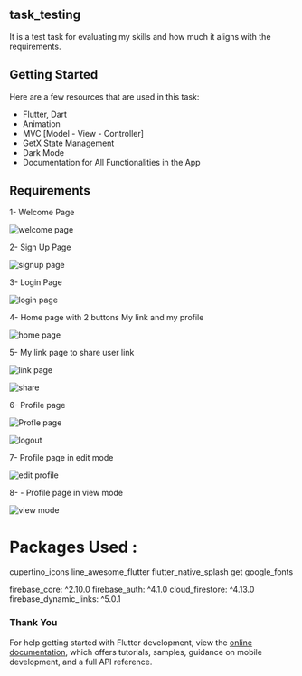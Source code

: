 ## task_testing

It is a test task for evaluating my skills and how much it aligns with the requirements.

## Getting Started


Here are a few resources that are used in this task:
- Flutter, Dart
- Animation
- MVC [Model - View - Controller]
- GetX State Management
- Dark Mode
- Documentation for All Functionalities in the App

## Requirements
1- Welcome Page 

![welcome page](https://github.com/Ahmedsamiir/Task_Testing/assets/54223782/02ef5357-635b-48b2-9f43-3cf1ebc5b705)


2- Sign Up Page

![signup page](https://github.com/Ahmedsamiir/Task_Testing/assets/54223782/d249c42b-9b54-42c9-b5e2-716085303463)

3- Login Page

![login page](https://github.com/Ahmedsamiir/Task_Testing/assets/54223782/ba4fd0b3-25c1-49dd-90f2-a5fec2e04196)


4- Home page with 2 buttons My link and my profile

![home page](https://github.com/Ahmedsamiir/Task_Testing/assets/54223782/36712541-84a4-4fa4-bbac-ad4e2577ed9e)


5- My link page to share user link

![link page](https://github.com/Ahmedsamiir/Task_Testing/assets/54223782/be88e260-5482-45b8-ac0c-87367d21d749)

![share](https://github.com/Ahmedsamiir/Task_Testing/assets/54223782/09cc7bb8-b1a3-4566-99d1-a74a3950c4a7)


6- Profile page

![Profle page](https://github.com/Ahmedsamiir/Task_Testing/assets/54223782/e1e62665-7054-4b6c-9e28-83a215d4781b)

![logout](https://github.com/Ahmedsamiir/Task_Testing/assets/54223782/14e4d5e5-7910-439f-81d2-2cde294f20b8)


7- Profile page in edit mode

![edit profile](https://github.com/Ahmedsamiir/Task_Testing/assets/54223782/6fd26a3e-b7ff-4210-9e72-e2aca8bff0e4)


8- - Profile page in view mode

![view mode](https://github.com/Ahmedsamiir/Task_Testing/assets/54223782/7216806a-52ad-4820-92a2-ade53d9812c1)


# Packages Used : 
  cupertino_icons
  line_awesome_flutter
  flutter_native_splash
  get
  google_fonts

  firebase_core: ^2.10.0
  firebase_auth: ^4.1.0
  cloud_firestore: ^4.13.0
  firebase_dynamic_links: ^5.0.1

  ### Thank You 














For help getting started with Flutter development, view the
[online documentation](https://docs.flutter.dev/), which offers tutorials,
samples, guidance on mobile development, and a full API reference.
